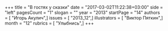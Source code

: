 +++
title = "В гостях у сказки"
date = "2017-03-02T11:22:38+03:00"
side = "left"
pagesCount = "1"
slogan = ""
year = "2013"
startPage = "14"
authors = [ "Игорь Акулич",]
issues = [ "2013_12",]
illustrators = [ "Виктор Пяткин",]
month = "12"
rubrics = [ "Улыбнись",]
+++
